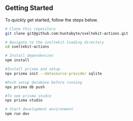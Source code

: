 
## Getting Started

To quickly get started, follow the steps below.

```bash
# Clone this repository
git clone git@github.com:huntabyte/sveltekit-actions.git

# Navigate to the sveltekit-loading directory
cd sveltekit-actions

# Install dependencies
npm install

#Install prisma and setup 
npx prisma init --datasource-provider sqlite

#Push setup database before running 
npx prisma db push

#To see prisma studio 
npx prisma studio

# Start development environment
npm run dev
```

